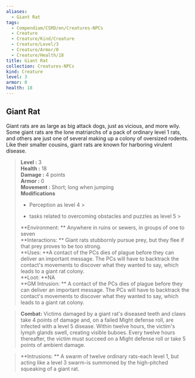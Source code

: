 ```yaml
---
aliases:
  - Giant Rat
tags:
  - Compendium/CSRD/en/Creatures-NPCs
  - Creature
  - Creature/Kind/Creature
  - Creature/Level/3
  - Creature/Armor/0
  - Creature/Health/18
title: Giant Rat
collection: Creatures-NPCs
kind: Creature
level: 3
armor: 0
health: 18
---
```

## Giant Rat  
Giant rats are as large as big attack dogs, just as vicious, and more wily. Some giant rats are the lone matriarchs of a pack of ordinary level 1 rats, and others are just one of several making up a colony of oversized rodents. Like their smaller cousins, giant rats are known for harboring virulent disease.  

  
> **Level :** 3  
> **Health :** 18  
> **Damage :** 4 points  
> **Armor :** 0  
> **Movement :** Short; long when jumping  
> **Modifications**  
>- Perception as level 4 >
>  
>- tasks related to overcoming obstacles and puzzles as level 5 >
>  
> **Environment: ** Anywhere in ruins or sewers, in groups of one to seven  
> **Interactions: ** Giant rats stubbornly pursue prey, but they flee if that prey proves to be too strong.  
> **Uses: **A contact of the PCs dies of plague before they can deliver an important message. The PCs will have to backtrack the contact's movements to discover what they wanted to say, which leads to a giant rat colony.  
> **Loot: **NA  
> **GM Intrusion: ** A contact of the PCs dies of plague before they can deliver an important message. The PCs will have to backtrack the contact's movements to discover what they wanted to say, which leads to a giant rat colony.  

> **Combat:** 
> Victims damaged by a giant rat's diseased teeth and claws take 4 points of damage and, on a failed Might defense roll, are infected with a level 5 disease. Within twelve hours, the victim's lymph glands swell, creating visible buboes. Every twelve hours thereafter, the victim must succeed on a Might defense roll or take 5 points of ambient damage.  
  

> **Intrusions: ** 
> A swarm of twelve ordinary rats-each level 1, but acting like a level 3 swarm-is summoned by the high-pitched squeaking of a giant rat.  

